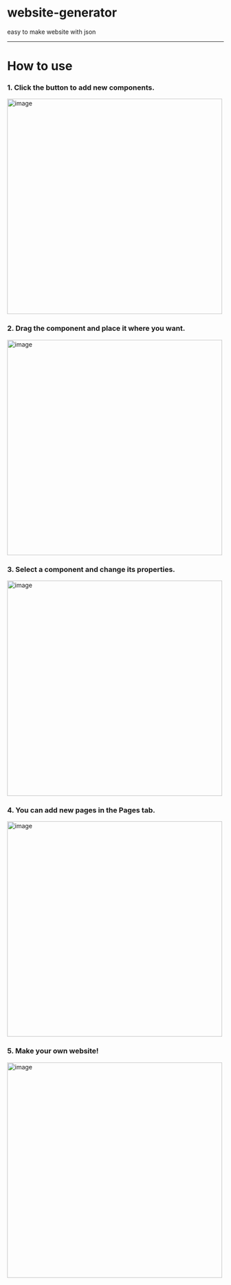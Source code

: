 
# website-generator
easy to make website with json

--- 
# How to use

### 1. Click the button to add new components.


<img width="500" alt="image" src="https://github.com/user-attachments/assets/abb673ff-739d-4de9-b7de-d80d7e3e2f72">

### 2. Drag the component and place it where you want.


<img width="500" alt="image" src="https://github.com/user-attachments/assets/a2cec938-7d43-4b6f-8e7b-b569ba2a501f">

### 3. Select a component and change its properties.

<img width="500" alt="image" src="https://github.com/user-attachments/assets/ae455abb-eec2-4e59-8c23-80e1fcee109e">


### 4. You can add new pages in the Pages tab.
<img width="500" alt="image" src="https://github.com/user-attachments/assets/ea6160d1-26d7-46c5-95a0-31c069b0d65f">

### 5. Make your own website!

<img width="500" alt="image" src="https://github.com/user-attachments/assets/ba12628c-86b8-4e9e-a6f0-7f659990787f">

